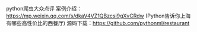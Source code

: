 

python爬虫大众点评
案例介绍：https://mp.weixin.qq.com/s/dkaV4VZ1QBzcsi9gXvCRdw (Python告诉你上海有哪些高性价比的西餐厅)
源码下载：https://github.com/pythonml/restaurant



